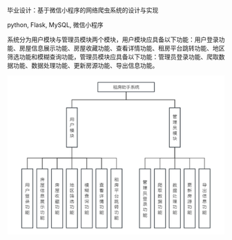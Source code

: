 毕业设计：基于微信小程序的网络爬虫系统的设计与实现

python, Flask, MySQL, 微信小程序

系统分为用户模块与管理员模块两个模块，用户模块应具备以下功能：用户登录功能、房屋信息展示功能、房屋收藏功能、查看详情功能、租房平台跳转功能、地区筛选功能和模糊查询功能，管理员模块应具备以下功能：管理员登录功能、爬取数据功能、数据处理功能、更新房源功能、导出信息功能。

![img_2.png](img_2.png)